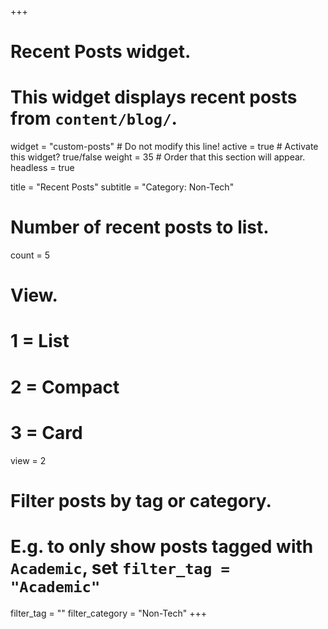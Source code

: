 +++
# Recent Posts widget.
# This widget displays recent posts from `content/blog/`.
widget = "custom-posts"  # Do not modify this line!
active = true  # Activate this widget? true/false
weight = 35  # Order that this section will appear.
headless = true

title = "Recent Posts"
subtitle = "Category: Non-Tech"

# Number of recent posts to list.
count = 5

# View.
#   1 = List
#   2 = Compact
#   3 = Card
view = 2

# Filter posts by tag or category.
#  E.g. to only show posts tagged with `Academic`, set `filter_tag = "Academic"`
filter_tag = ""
filter_category = "Non-Tech"
+++
